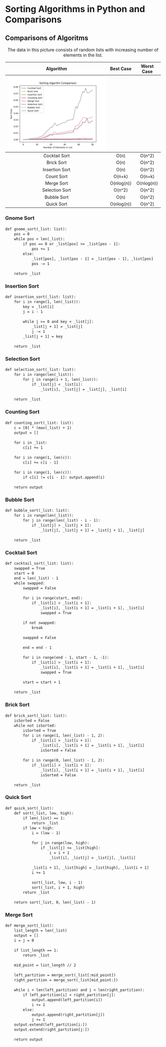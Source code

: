 # Sorting Algorithms in Python and Comparisons

## Comparisons of Algoritms

<div align="center">
   <p>The data in this picture consists of random lists with increasing number of elements in the list.<br></p>
   <div>
      <table>
                  <tr>
            <th>
               <img src="https://github.com/helizac/Gsu-Dersler/blob/main/ING231-Algoritma-ve-Ileri-Bilgisayar-Programlama/Alistirma_3/Sorting%20Algorithms.png">
            </th>
         <tr>
         <thead>
            <tr>
               <th align="center">Algorithm</th>
               <th align="center">Best Case</th>
               <th align="center">Worst Case</th>
            </tr>
         </thead>
         <tbody>
            <tr>
               <td align="center">Cocktail Sort</td>
               <td align="center">O(n)</td>
               <td align="center">O(n^2)</td>
            </tr>
            <tr>
               <td align="center">Brick Sort</td>
               <td align="center">O(n)</td>
               <td align="center">O(n^2)</td>
            </tr>
             <tr>
               <td align="center">Insertion Sort</td>
               <td align="center">O(n)</td>
               <td align="center">O(n^2)</td>
            </tr>
             <tr>
               <td align="center">Count Sort</td>
               <td align="center">O(n+k)</td>
               <td align="center">O(n+k)</td>
            </tr>
             <tr>
               <td align="center">Merge Sort</td>
               <td align="center">O(nlog(n))</td>
               <td align="center">O(nlog(n))</td>
            </tr>
             <tr>
               <td align="center">Selection Sort</td>
               <td align="center">O(n^2)</td>
               <td align="center">O(n^2)</td>
            </tr>
             <tr>
               <td align="center">Bubble Sort</td>
               <td align="center">O(n)</td>
               <td align="center">O(n^2)</td>
            </tr>
             <tr>
               <td align="center">Quick Sort</td>
               <td align="center">O(nlog(n))</td>
               <td align="center">O(n^2)</td>
            </tr>
         </tbody>
      </table>
   </div>
</div>

### Gnome Sort

```
def gnome_sort(_list: list):
    pos = 0
    while pos < len(_list):
        if pos == 0 or _list[pos] >= _list[pos - 1]:
            pos += 1
        else:
            _list[pos], _list[pos - 1] = _list[pos - 1], _list[pos]
            pos -= 1

    return _list
```

### Insertion Sort
```
def insertion_sort(_list: list):
    for i in range(1, len(_list)):
        key = _list[i]
        j = i - 1

        while j >= 0 and key < _list[j]:
            _list[j + 1] = _list[j]
            j -= 1
        _list[j + 1] = key

    return _list
```

### Selection Sort
```
def selection_sort(_list: list):
    for i in range(len(_list)):
        for j in range(i + 1, len(_list)):
            if _list[j] < _list[i]:
                _list[i], _list[j] = _list[j], _list[i]

    return _list
```

### Counting Sort
```
def counting_sort(_list: list):
    c = [0] * (max(_list) + 1)
    output = []

    for i in _list:
        c[i] += 1

    for i in range(1, len(c)):
        c[i] += c[i - 1]

    for i in range(1, len(c)):
        if c[i] != c[i - 1]: output.append(i)

    return output
```

### Bubble Sort
```
def bubble_sort(_list: list):
    for i in range(len(_list)):
        for j in range(len(_list) - i - 1):
            if _list[j] > _list[j + 1]:
                _list[j], _list[j + 1] = _list[j + 1], _list[j]

    return _list
```

### Cocktail Sort
```
def cocktail_sort(_list: list):
    swapped = True
    start = 0
    end = len(_list) - 1
    while swapped:
        swapped = False

        for i in range(start, end):
            if _list[i] > _list[i + 1]:
                _list[i], _list[i + 1] = _list[i + 1], _list[i]
                swapped = True

        if not swapped:
            break

        swapped = False

        end = end - 1

        for i in range(end - 1, start - 1, -1):
            if _list[i] > _list[i + 1]:
                _list[i], _list[i + 1] = _list[i + 1], _list[i]
                swapped = True

        start = start + 1

    return _list
```

### Brick Sort
```
def brick_sort(_list: list):
    isSorted = False
    while not isSorted:
        isSorted = True
        for i in range(1, len(_list) - 1, 2):
            if _list[i] > _list[i + 1]:
                _list[i], _list[i + 1] = _list[i + 1], _list[i]
                isSorted = False

        for i in range(0, len(_list) - 1, 2):
            if _list[i] > _list[i + 1]:
                _list[i], _list[i + 1] = _list[i + 1], _list[i]
                isSorted = False

    return _list
```

### Quick Sort
```
def quick_sort(_list):
    def sort(_list, low, high):
        if len(_list) == 1:
            return _list
        if low < high:
            i = (low - 1)

            for j in range(low, high):
                if _list[j] <= _list[high]:
                    i = i + 1
                    _list[i], _list[j] = _list[j], _list[i]

            _list[i + 1], _list[high] = _list[high], _list[i + 1]
            i += 1

            sort(_list, low, i - 1)
            sort(_list, i + 1, high)
        return _list

    return sort(_list, 0, len(_list) - 1)
```

### Merge Sort
```
def merge_sort(_list):
    list_length = len(_list)
    output = []
    i = j = 0

    if list_length == 1:
        return _list

    mid_point = list_length // 2

    left_partition = merge_sort(_list[:mid_point])
    right_partition = merge_sort(_list[mid_point:])

    while i < len(left_partition) and j < len(right_partition):
        if left_partition[i] < right_partition[j]:
            output.append(left_partition[i])
            i += 1
        else:
            output.append(right_partition[j])
            j += 1
    output.extend(left_partition[i:])
    output.extend(right_partition[j:])

    return output
```
